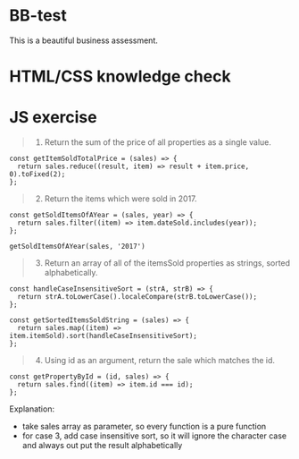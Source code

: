 # BB-test

This is a beautiful business assessment.

# HTML/CSS knowledge check

# JS exercise

> 1. Return the sum of the price of all properties as a single value.

```
const getItemSoldTotalPrice = (sales) => {
  return sales.reduce((result, item) => result + item.price, 0).toFixed(2);
};
```

> 2. Return the items which were sold in 2017.

```
const getSoldItemsOfAYear = (sales, year) => {
  return sales.filter((item) => item.dateSold.includes(year));
};

getSoldItemsOfAYear(sales, '2017')

```

> 3. Return an array of all of the itemsSold properties as strings, sorted alphabetically.

```
const handleCaseInsensitiveSort = (strA, strB) => {
  return strA.toLowerCase().localeCompare(strB.toLowerCase());
};

const getSortedItemsSoldString = (sales) => {
  return sales.map((item) => item.itemSold).sort(handleCaseInsensitiveSort);
};
```

> 4. Using id as an argument, return the sale which matches the id.

```
const getPropertyById = (id, sales) => {
  return sales.find((item) => item.id === id);
};
```

Explanation:

- take sales array as parameter, so every function is a pure function
- for case 3, add case insensitive sort, so it will ignore the character case and always out put the result alphabetically
